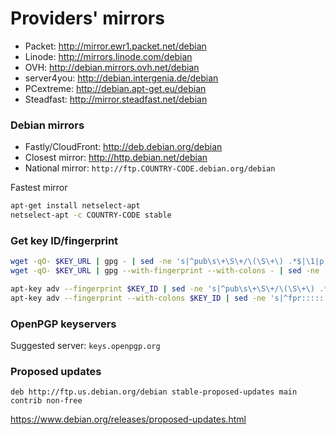 # Providers' mirrors

- Packet:            http://mirror.ewr1.packet.net/debian
- Linode:            http://mirrors.linode.com/debian
- OVH:               http://debian.mirrors.ovh.net/debian
- server4you:        http://debian.intergenia.de/debian
- PCextreme:         http://debian.apt-get.eu/debian
- Steadfast:         http://mirror.steadfast.net/debian

### Debian mirrors

- Fastly/CloudFront: http://deb.debian.org/debian
- Closest mirror:    http://http.debian.net/debian
- National mirror:   `http://ftp.COUNTRY-CODE.debian.org/debian`

Fastest mirror

```bash
apt-get install netselect-apt
netselect-apt -c COUNTRY-CODE stable
```

### Get key ID/fingerprint

```bash
wget -qO- $KEY_URL | gpg - | sed -ne 's|^pub\s\+\S\+/\(\S\+\) .*$|\1|p'
wget -qO- $KEY_URL | gpg --with-fingerprint --with-colons - | sed -ne 's|^fpr:::::::::\([0-9A-F]\+\):$|\1|p'

apt-key adv --fingerprint $KEY_ID | sed -ne 's|^pub\s\+\S\+/\(\S\+\) .*$|\1|p'
apt-key adv --fingerprint --with-colons $KEY_ID | sed -ne 's|^fpr:::::::::\([0-9A-F]\+\):$|\1|p'
```

### OpenPGP keyservers

Suggested server: `keys.openpgp.org`

### Proposed updates

```
deb http://ftp.us.debian.org/debian stable-proposed-updates main contrib non-free
```

https://www.debian.org/releases/proposed-updates.html
